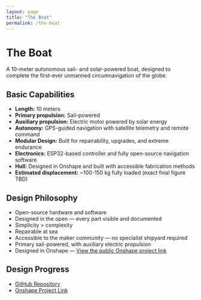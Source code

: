 ```yaml
---
layout: page
title: "The Boat"
permalink: /the-boat
---
```


# The Boat

A 10-meter autonomous sail- and solar-powered boat, designed to complete the first-ever unmanned circumnavigation of the globe.

## Basic Capabilities

- **Length:** 10 meters  
- **Primary propulsion:** Sail-powered  
- **Auxiliary propulsion:** Electric motor powered by solar energy  
- **Autonomy:** GPS-guided navigation with satellite telemetry and remote command  
- **Modular Design:** Built for repairability, upgrades, and extreme endurance  
- **Electronics:** ESP32-based controller and fully open-source navigation software  
- **Hull:** Designed in Onshape and built with accessible fabrication methods  
- **Estimated displacement:** ~100-150 kg fully loaded (exact final figure TBD)  

## Design Philosophy

- Open-source hardware and software  
- Designed in the open — every part visible and documented  
- Simplicity > complexity  
- Repairable at sea  
- Accessible to the maker community — no specialist shipyard required  
- Primary sail-powered, with auxiliary electric propulsion  
- Designed in Onshape — [View the public Onshape project link](#)  

## Design Progress

- [GitHub Repository](#)  
- [Onshape Project Link](#)
